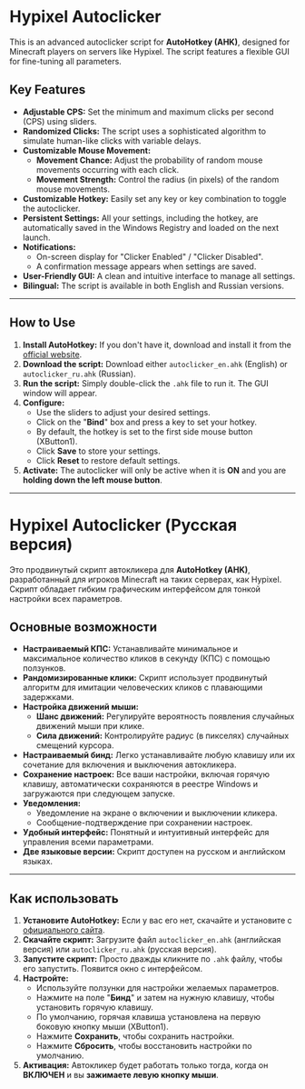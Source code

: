 # Hypixel Autoclicker

This is an advanced autoclicker script for **AutoHotkey (AHK)**, designed for Minecraft players on servers like Hypixel. The script features a flexible GUI for fine-tuning all parameters.

## Key Features

- **Adjustable CPS:** Set the minimum and maximum clicks per second (CPS) using sliders.
- **Randomized Clicks:** The script uses a sophisticated algorithm to simulate human-like clicks with variable delays.
- **Customizable Mouse Movement:**
  - **Movement Chance:** Adjust the probability of random mouse movements occurring with each click.
  - **Movement Strength:** Control the radius (in pixels) of the random mouse movements.
- **Customizable Hotkey:** Easily set any key or key combination to toggle the autoclicker.
- **Persistent Settings:** All your settings, including the hotkey, are automatically saved in the Windows Registry and loaded on the next launch.
- **Notifications:**
  - On-screen display for "Clicker Enabled" / "Clicker Disabled".
  - A confirmation message appears when settings are saved.
- **User-Friendly GUI:** A clean and intuitive interface to manage all settings.
- **Bilingual:** The script is available in both English and Russian versions.

---

## How to Use

1.  **Install AutoHotkey:** If you don't have it, download and install it from the [official website](https://www.autohotkey.com/).
2.  **Download the script:** Download either `autoclicker_en.ahk` (English) or `autoclicker_ru.ahk` (Russian).
3.  **Run the script:** Simply double-click the `.ahk` file to run it. The GUI window will appear.
4.  **Configure:**
    - Use the sliders to adjust your desired settings.
    - Click on the "**Bind**" box and press a key to set your hotkey.
    - By default, the hotkey is set to the first side mouse button (XButton1).
    - Click **Save** to store your settings.
    - Click **Reset** to restore default settings.
5.  **Activate:** The autoclicker will only be active when it is **ON** and you are **holding down the left mouse button**.

---

# Hypixel Autoclicker (Русская версия)

Это продвинутый скрипт автокликера для **AutoHotkey (AHK)**, разработанный для игроков Minecraft на таких серверах, как Hypixel. Скрипт обладает гибким графическим интерфейсом для тонкой настройки всех параметров.

## Основные возможности

- **Настраиваемый КПС:** Устанавливайте минимальное и максимальное количество кликов в секунду (КПС) с помощью ползунков.
- **Рандомизированные клики:** Скрипт использует продвинутый алгоритм для имитации человеческих кликов с плавающими задержками.
- **Настройка движений мыши:**
  - **Шанс движений:** Регулируйте вероятность появления случайных движений мыши при клике.
  - **Сила движений:** Контролируйте радиус (в пикселях) случайных смещений курсора.
- **Настраиваемый бинд:** Легко устанавливайте любую клавишу или их сочетание для включения и выключения автокликера.
- **Сохранение настроек:** Все ваши настройки, включая горячую клавишу, автоматически сохраняются в реестре Windows и загружаются при следующем запуске.
- **Уведомления:**
  - Уведомление на экране о включении и выключении кликера.
  - Сообщение-подтверждение при сохранении настроек.
- **Удобный интерфейс:** Понятный и интуитивный интерфейс для управления всеми параметрами.
- **Две языковые версии:** Скрипт доступен на русском и английском языках.

---

## Как использовать

1.  **Установите AutoHotkey:** Если у вас его нет, скачайте и установите с [официального сайта](https://www.autohotkey.com/).
2.  **Скачайте скрипт:** Загрузите файл `autoclicker_en.ahk` (английская версия) или `autoclicker_ru.ahk` (русская версия).
3.  **Запустите скрипт:** Просто дважды кликните по `.ahk` файлу, чтобы его запустить. Появится окно с интерфейсом.
4.  **Настройте:**
    - Используйте ползунки для настройки желаемых параметров.
    - Нажмите на поле "**Бинд**" и затем на нужную клавишу, чтобы установить горячую клавишу.
    - По умолчанию, горячая клавиша установлена на первую боковую кнопку мыши (XButton1).
    - Нажмите **Сохранить**, чтобы сохранить настройки.
    - Нажмите **Сбросить**, чтобы восстановить настройки по умолчанию.
5.  **Активация:** Автокликер будет работать только тогда, когда он **ВКЛЮЧЕН** и вы **зажимаете левую кнопку мыши**.
